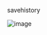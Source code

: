 savehistory

![image](https://github.com/user-attachments/assets/911b9686-4e99-4003-a3c7-86aa54aae297)
